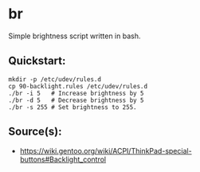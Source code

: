 # br
Simple brightness script written in bash.

## Quickstart:

```
mkdir -p /etc/udev/rules.d
cp 90-backlight.rules /etc/udev/rules.d
./br -i 5   # Increase brightness by 5
./br -d 5   # Decrease brightness by 5
./br -s 255 # Set brightness to 255.
```

## Source(s):
- https://wiki.gentoo.org/wiki/ACPI/ThinkPad-special-buttons#Backlight_control
```
